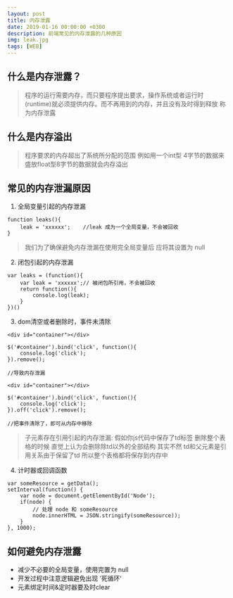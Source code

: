 ```yaml
---
layout: post
title: 内存泄露
date: 2019-01-16 00:00:00 +0300
description: 前端常见的内存泄露的几种原因
img: leak.jpg
tags: [WEB]
---
```


## 什么是内存泄露？
> 程序的运行需要内存，而只要程序提出要求，操作系统或者运行时(runtime)就必须提供内存。而不再用到的内存，并且没有及时得到释放 称为内存泄露

## 什么是内存溢出
> 程序要求的内存超出了系统所分配的范围  例如用一个int型 4字节的数据来盛放float型8字节的数据就会内存溢出

## 常见的内存泄漏原因

1. 全局变量引起的内存泄漏

```
function leaks(){  
    leak = 'xxxxxx';    //leak 成为一个全局变量，不会被回收
}
```
> 我们为了确保避免内存泄漏在使用完全局变量后 应将其设置为 null

2. 闭包引起的内存泄漏

```
var leaks = (function(){  
    var leak = 'xxxxxx';// 被闭包所引用，不会被回收
    return function(){
        console.log(leak);
    }
})()

```

3. dom清空或者删除时，事件未清除

```
<div id="container"></div>
 
$('#container').bind('click', function(){
    console.log('click');
}).remove();

//导致内存泄漏
```

```
<div id="container"></div>
 
$('#container').bind('click', function(){
    console.log('click');
}).off('click').remove();
 
//把事件清除了，即可从内存中移除

```

> 子元素存在引用引起的内存泄漏: 假如你js代码中保存了td标签 删除整个表格的时候 直觉上认为会删除除td以外的全部结构 其实不然 td和父元素是引用关系由于保留了td 所以整个表格都将保存到内存中

4. 计时器或回调函数

```
var someResource = getData(); 
setInterval(function() { 
    var node = document.getElementById('Node'); 
    if(node) { 
        // 处理 node 和 someResource 
        node.innerHTML = JSON.stringify(someResource)); 
    } 
}, 1000); 
```


## 如何避免内存泄露
* 减少不必要的全局变量，使用完置为 null
* 开发过程中注意逻辑避免出现 ’死循环‘
* 元素绑定时间&定时器要及时clear